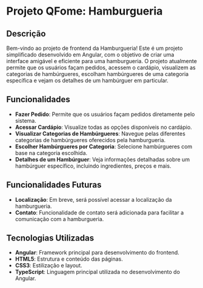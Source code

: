 # Projeto QFome: Hamburgueria

## Descrição

Bem-vindo ao projeto de frontend da Hamburgueria! Este é um projeto simplificado desenvolvido em Angular, com o objetivo de criar uma interface amigável e eficiente para uma hamburgueria. O projeto atualmente permite que os usuários façam pedidos, acessem o cardápio, visualizem as categorias de hambúrgueres, escolham hambúrgueres de uma categoria específica e vejam os detalhes de um hambúrguer em particular.

## Funcionalidades

- **Fazer Pedido**: Permite que os usuários façam pedidos diretamente pelo sistema.
- **Acessar Cardápio**: Visualize todas as opções disponíveis no cardápio.
- **Visualizar Categorias de Hambúrgueres**: Navegue pelas diferentes categorias de hambúrgueres oferecidos pela hamburgueria.
- **Escolher Hambúrgueres por Categoria**: Selecione hambúrgueres com base na categoria escolhida.
- **Detalhes de um Hambúrguer**: Veja informações detalhadas sobre um hambúrguer específico, incluindo ingredientes, preços e mais.

## Funcionalidades Futuras

- **Localização**: Em breve, será possível acessar a localização da hamburgueria.
- **Contato**: Funcionalidade de contato será adicionada para facilitar a comunicação com a hamburgueria.

## Tecnologias Utilizadas

- **Angular**: Framework principal para desenvolvimento do frontend.
- **HTML5**: Estrutura e conteúdo das páginas.
- **CSS3**: Estilização e layout.
- **TypeScript**: Linguagem principal utilizada no desenvolvimento do Angular.


